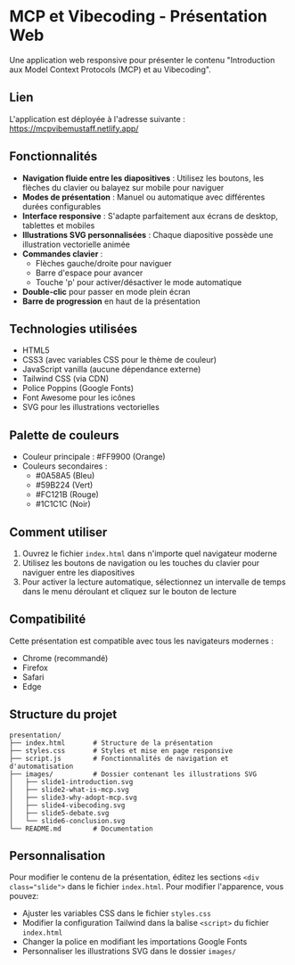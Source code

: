 # MCP et Vibecoding - Présentation Web

Une application web responsive pour présenter le contenu "Introduction aux Model Context Protocols (MCP) et au Vibecoding".

## Lien 

L'application est déployée à l'adresse suivante : https://mcpvibemustaff.netlify.app/

## Fonctionnalités

- **Navigation fluide entre les diapositives** : Utilisez les boutons, les flèches du clavier ou balayez sur mobile pour naviguer
- **Modes de présentation** : Manuel ou automatique avec différentes durées configurables
- **Interface responsive** : S'adapte parfaitement aux écrans de desktop, tablettes et mobiles
- **Illustrations SVG personnalisées** : Chaque diapositive possède une illustration vectorielle animée
- **Commandes clavier** :
  - Flèches gauche/droite pour naviguer
  - Barre d'espace pour avancer
  - Touche 'p' pour activer/désactiver le mode automatique
- **Double-clic** pour passer en mode plein écran
- **Barre de progression** en haut de la présentation

## Technologies utilisées

- HTML5
- CSS3 (avec variables CSS pour le thème de couleur)
- JavaScript vanilla (aucune dépendance externe)
- Tailwind CSS (via CDN)
- Police Poppins (Google Fonts)
- Font Awesome pour les icônes
- SVG pour les illustrations vectorielles

## Palette de couleurs

- Couleur principale : #FF9900 (Orange)
- Couleurs secondaires :
  - #0A58A5 (Bleu)
  - #59B224 (Vert)
  - #FC121B (Rouge)
  - #1C1C1C (Noir)

## Comment utiliser

1. Ouvrez le fichier `index.html` dans n'importe quel navigateur moderne
2. Utilisez les boutons de navigation ou les touches du clavier pour naviguer entre les diapositives
3. Pour activer la lecture automatique, sélectionnez un intervalle de temps dans le menu déroulant et cliquez sur le bouton de lecture

## Compatibilité

Cette présentation est compatible avec tous les navigateurs modernes :
- Chrome (recommandé)
- Firefox
- Safari
- Edge

## Structure du projet

```
presentation/
├── index.html       # Structure de la présentation
├── styles.css       # Styles et mise en page responsive
├── script.js        # Fonctionnalités de navigation et d'automatisation
├── images/          # Dossier contenant les illustrations SVG
│   ├── slide1-introduction.svg
│   ├── slide2-what-is-mcp.svg
│   ├── slide3-why-adopt-mcp.svg
│   ├── slide4-vibecoding.svg
│   ├── slide5-debate.svg
│   └── slide6-conclusion.svg
└── README.md        # Documentation
```

## Personnalisation

Pour modifier le contenu de la présentation, éditez les sections `<div class="slide">` dans le fichier `index.html`.
Pour modifier l'apparence, vous pouvez:
- Ajuster les variables CSS dans le fichier `styles.css`
- Modifier la configuration Tailwind dans la balise `<script>` du fichier `index.html`
- Changer la police en modifiant les importations Google Fonts
- Personnaliser les illustrations SVG dans le dossier `images/`